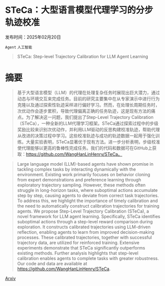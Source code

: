 # STeCa：大型语言模型代理学习的分步轨迹校准

发布时间：2025年02月20日

`Agent` `人工智能`

> STeCa: Step-level Trajectory Calibration for LLM Agent Learning

# 摘要

> 基于大型语言模型（LLM）的代理在处理复杂任务时展现出巨大潜力，通过动态与环境交互来完成任务。目前的研究主要集中在从专家演示中进行行为克隆以及通过探索性轨迹采样进行偏好学习。然而，在处理长周期任务时，次优动作会逐步累积，导致代理偏离正确的任务轨迹，这是现有方法的痛点。为了解决这一问题，我们提出了Step-Level Trajectory Calibration（STeCa），一种全新的LLM代理学习框架。STeCa通过探索过程中的步级奖励比较来识别次优动作，并利用LLM驱动的反思构建校准轨迹，帮助代理从改进的决策过程中学习。这些校准轨迹与成功的轨迹数据一起用于强化训练。大量实验表明，STeCa显著优于现有方法。进一步分析表明，步级校准使代理能够以更高的鲁棒性完成任务。我们的代码和数据可在GitHub上获取：https://github.com/WangHanLinHenry/STeCa。

> Large language model (LLM)-based agents have shown promise in tackling complex tasks by interacting dynamically with the environment. Existing work primarily focuses on behavior cloning from expert demonstrations and preference learning through exploratory trajectory sampling. However, these methods often struggle in long-horizon tasks, where suboptimal actions accumulate step by step, causing agents to deviate from correct task trajectories. To address this, we highlight the importance of timely calibration and the need to automatically construct calibration trajectories for training agents. We propose Step-Level Trajectory Calibration (STeCa), a novel framework for LLM agent learning. Specifically, STeCa identifies suboptimal actions through a step-level reward comparison during exploration. It constructs calibrated trajectories using LLM-driven reflection, enabling agents to learn from improved decision-making processes. These calibrated trajectories, together with successful trajectory data, are utilized for reinforced training. Extensive experiments demonstrate that STeCa significantly outperforms existing methods. Further analysis highlights that step-level calibration enables agents to complete tasks with greater robustness. Our code and data are available at https://github.com/WangHanLinHenry/STeCa.

[Arxiv](https://arxiv.org/abs/2502.14276)